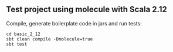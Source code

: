 ## Test project using molecule with Scala 2.12 

Compile, generate boilerplate code in jars and run tests:

    cd basic_2_12
    sbt clean compile -Dmolecule=true
    sbt test
